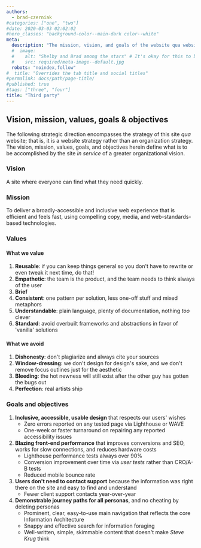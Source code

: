 ```yaml
---
authors:
  - brad-czerniak
#categories: ["one", "two"]
#date: 2020-03-03 02:02:02
#hero_classes: "background-color--main-dark color--white"
meta:
  description: "The mission, vision, and goals of the website qua website."
  #  image:
  #    alt: "Shelby and Brad among the stars" # It's okay for this to be empty if the image is decorative
  #    src: required/meta-image--default.jpg
  robots: "noindex,follow"
#  title: "Overrides the tab title and social titles"
#permalink: docs/path/page-title/
#published: true
#tags: ["three", "four"]
title: "Third party"
---
```


## Vision, mission, values, goals & objectives

The following strategic direction encompasses the strategy of this site _qua_ website; that is, it is a website strategy
rather than an organization strategy. The vision, mission, values, goals, and objectives herein define what is to be
accomplished by the site _in service_ of a greater organizational vision.

### Vision

A site where everyone can find what they need quickly.

### Mission

To deliver a broadly-accessible and inclusive web experience that is efficient and feels fast, using compelling copy,
media, and web-standards-based technologies.

### Values

#### What we value

1. **Reusable**: if you can keep things general so you don't have to rewrite or even tweak it next time, do that!
2. **Empathetic**: the team is the product, and the team needs to think always of the user
3. **Brief**
4. **Consistent**: one pattern per solution, less one-off stuff and mixed metaphors
5. **Understandable**: plain language, plenty of documentation, nothing _too_ clever
6. **Standard**: avoid overbuilt frameworks and abstractions in favor of 'vanilla' solutions

#### What we avoid

1. **Dishonesty**: don't plagiarize and always cite your sources
2. **Window-dressing**: we don't design for design's sake, and we don't remove focus outlines just for the aesthetic
3. **Bleeding**: the hot newness will still exist after the other guy has gotten the bugs out
4. **Perfection**: real artists ship

### Goals and objectives

1. **Inclusive, accessible, usable design** that respects our users' wishes
   - Zero errors reported on any tested page via Lighthouse or WAVE
   - One-week or faster turnaround on repairing any reported accessibility issues
2. **Blazing front-end performance** that improves conversions and SEO, works for slow connections, and reduces hardware costs
   - Lighthouse performance tests always over 90%
   - Conversion improvement over time via _user tests_ rather than CRO/A-B tests
   - Reduced mobile bounce rate
3. **Users don't need to contact support** because the information was right there on the site and easy to find and understand
   - Fewer client support contacts year-over-year
4. **Demonstrable journey paths for all personas**, and no cheating by deleting personas
   - Prominent, clear, easy-to-use main navigation that reflects the core Information Architecture
   - Snappy and effective search for information foraging
   - Well-written, simple, skimmable content that doesn't make _Steve Krug_ think
